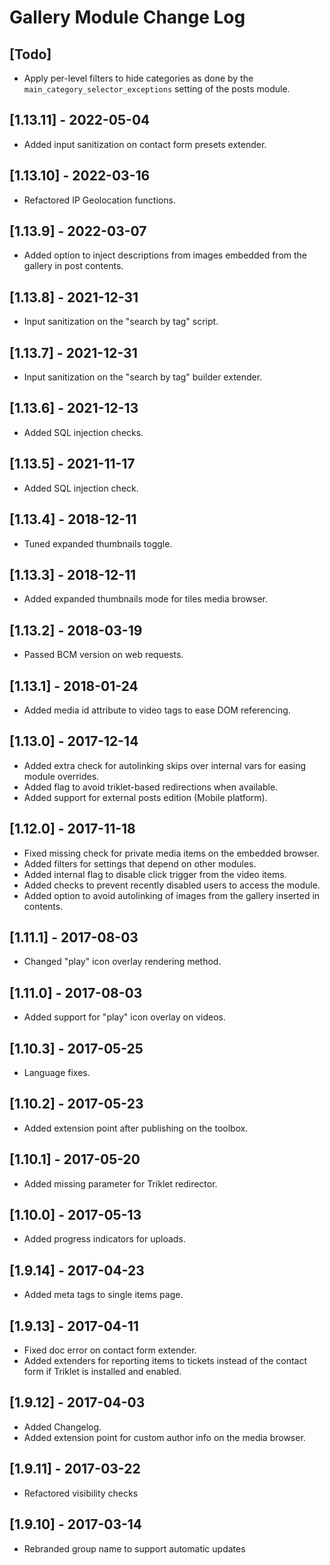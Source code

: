 
# Gallery Module Change Log

## [Todo]

- Apply per-level filters to hide categories as done by the `main_category_selector_exceptions`
  setting of the posts module.

## [1.13.11] - 2022-05-04

- Added input sanitization on contact form presets extender.
  
## [1.13.10] - 2022-03-16

- Refactored IP Geolocation functions.

## [1.13.9] - 2022-03-07

- Added option to inject descriptions from images embedded from the gallery in post contents.

## [1.13.8] - 2021-12-31

- Input sanitization on the "search by tag" script.

## [1.13.7] - 2021-12-31

- Input sanitization on the "search by tag" builder extender.

## [1.13.6] - 2021-12-13

- Added SQL injection checks.
  
## [1.13.5] - 2021-11-17

- Added SQL injection check.

## [1.13.4] - 2018-12-11

- Tuned expanded thumbnails toggle.

## [1.13.3] - 2018-12-11

- Added expanded thumbnails mode for tiles media browser.

## [1.13.2] - 2018-03-19

- Passed BCM version on web requests.

## [1.13.1] - 2018-01-24

- Added media id attribute to video tags to ease DOM referencing.

## [1.13.0] - 2017-12-14

- Added extra check for autolinking skips over internal vars for easing module overrides.
- Added flag to avoid triklet-based redirections when available.
- Added support for external posts edition (Mobile platform).

## [1.12.0] - 2017-11-18

- Fixed missing check for private media items on the embedded browser.
- Added filters for settings that depend on other modules.
- Added internal flag to disable click trigger from the video items.
- Added checks to prevent recently disabled users to access the module.
- Added option to avoid autolinking of images from the gallery inserted in contents.

## [1.11.1] - 2017-08-03

- Changed "play" icon overlay rendering method.

## [1.11.0] - 2017-08-03

- Added support for "play" icon overlay on videos.

## [1.10.3] - 2017-05-25

- Language fixes.

## [1.10.2] - 2017-05-23

- Added extension point after publishing on the toolbox.

## [1.10.1] - 2017-05-20

- Added missing parameter for Triklet redirector.

## [1.10.0] - 2017-05-13

- Added progress indicators for uploads.

## [1.9.14] - 2017-04-23

- Added meta tags to single items page.

## [1.9.13] - 2017-04-11

- Fixed doc error on contact form extender.
- Added extenders for reporting items to tickets instead of the contact form
  if Triklet is installed and enabled.

## [1.9.12] - 2017-04-03

- Added Changelog.
- Added extension point for custom author info on the media browser.

## [1.9.11] - 2017-03-22

- Refactored visibility checks

## [1.9.10] - 2017-03-14

- Rebranded group name to support automatic updates
